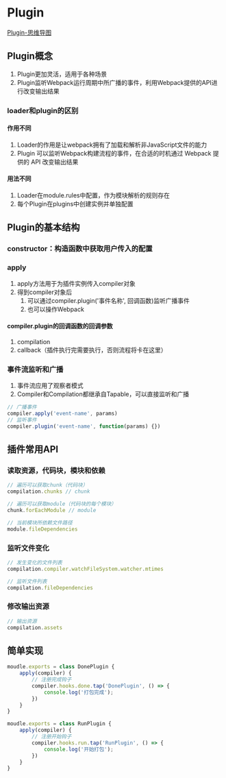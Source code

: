 # Plugin

[Plugin-思维导图](./mind/03-Plugin.html)

## Plugin概念

1. Plugin更加灵活，适用于各种场景
2. Plugin监听Webpack运行周期中所广播的事件，利用Webpack提供的API进行改变输出结果

### loader和plugin的区别

#### 作用不同

1. Loader的作⽤是让webpack拥有了加载和解析⾮JavaScript⽂件的能⼒
2. Plugin 可以监听Webpack构建流程的事件，在合适的时机通过 Webpack 提供的 API 改变输出结果

#### 用法不同

1. Loader在module.rules中配置，作为模块解析的规则存在
2. 每个Plugin在plugins中创建实例并单独配置

## Plugin的基本结构

### constructor：构造函数中获取用户传入的配置

### apply

1. apply方法用于为插件实例传入compiler对象
2. 得到compiler对象后
   1. 可以通过compiler.plugin('事件名称', 回调函数)监听广播事件
   2. 也可以操作Webpack

#### compiler.plugin的回调函数的回调参数

1. compilation
2. callback（插件执行完需要执行，否则流程将卡在这里）

### 事件流监听和广播

1. 事件流应用了观察者模式
2. Compiler和Compilation都继承自Tapable，可以直接监听和广播

```js
// 广播事件
compiler.apply('event-name', params)
// 监听事件
compiler.plugin('event-name', function(params) {})
```

## 插件常用API

### 读取资源，代码块，模块和依赖

```js
// 遍历可以获取chunk（代码块）
compilation.chunks // chunk

// 遍历可以获取module（代码块的每个模块）
chunk.forEachModule // module

// 当前模块所依赖文件路径
module.fileDependencies
```

### 监听文件变化

```js
// 发生变化的文件列表
compilation.compiler.watchFileSystem.watcher.mtimes

// 监听文件列表
compilation.fileDependencies
```

### 修改输出资源

```js
// 输出资源
compilation.assets
```

## 简单实现

```js
moudle.exports = class DonePlugin {
    apply(compiler) {
        // 注册完成钩子
        compiler.hooks.done.tap('DonePlugin', () => {
            console.log('打包完成');
        })
    }
}

moudle.exports = class RunPlugin {
    apply(compiler) {
        // 注册开始钩子
        compiler.hooks.run.tap('RunPlugin', () => {
            console.log('开始打包');
        })
    }
}
```
